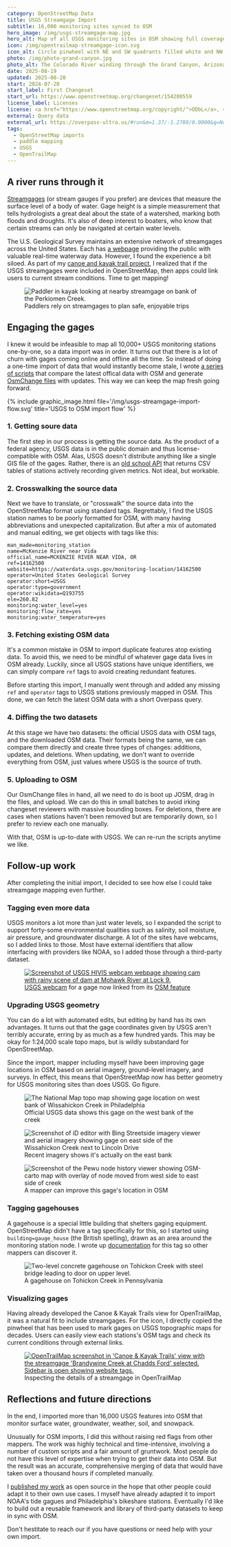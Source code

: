 ```yaml
---
category: OpenStreetMap Data
title: USGS Streamgage Import
subtitle: 16,000 monitoring sites synced to OSM
hero_image: /img/usgs-streamgage-map.jpg
hero_alt: Map of all USGS monitoring sites in OSM showing full coverage in contiguous US, Alaska, Hawaii, Puerto Rico, Virgin Islands, and Pacific territories.
icon: /img/opentrailmap-streamgage-icon.svg
icon_alt: Circle pinwheel with NE and SW quadrants filled white and NW and NW quadrants black. 
photo: /img/photo-grand-canyon.jpg
photo_alt: The Colorado River winding through the Grand Canyon, Arizona
date: 2025-08-19
updated: 2025-08-20
start: 2024-07-20
start_label: First Changeset
start_url: https://www.openstreetmap.org/changeset/154200559
license_label: Licenses
license: <a href="https://www.openstreetmap.org/copyright/">ODbL</a>, <a href="https://github.com/waysidemapping/usgs-to-osm/blob/main/LICENSE.md">ISC</a>
external: Query data
external_url: https://overpass-ultra.us/#run&m=1.37/-1.2788/0.0000&q=NoewrgLgXAVgziAdgXWBAlgWwKbmgNgAZkBuAKERABNtgAiTAQ0QH0ma6BeBpdCEAE7pEAcxZwIjDEjqo6IAA7YBUwVzoBVRH2xUABAGVJEbHD0BxXABsQI9AGNGVw2AEA3bAE9Z9AdgBmsuR4eiK4mCRAA
tags:
  - OpenStreetMap imports
  - paddle mapping
  - USGS
  - OpenTrailMap
---
```

## A river runs through it
[Streamgages](https://en.wikipedia.org/wiki/Stream_gauge) (or stream gauges if you prefer) are devices that measure the surface level of a body of water. Gage height is a simple measurement that tells hydrologists a great deal about the state of a watershed, marking both floods and droughts. It's also of deep interest to boaters, who know that certain streams can only be navigated at certain water levels.

The U.S. Geological Survey maintains an extensive network of streamgages across the United States. Each has [a webpage](https://waterdata.usgs.gov/monitoring-location/USGS-08279500/) providing the public with valuable real-time waterway data. However, I found the experience a bit siloed. As part of my [canoe and kayak trail project](/projects/water-trails/), I realized that if the USGS streamgages were included in OpenStreetMap, then apps could link users to current stream conditions. Time to get mapping!

<figure>
    <img alt="Paddler in kayak looking at nearby streamgage on bank of the Perkiomen Creek." src="/img/usgs-streamgage-paddler.jpg"/>
    <figcaption>Paddlers rely on streamgages to plan safe, enjoyable trips</figcaption>
</figure>

## Engaging the gages

I knew it would be infeasible to map all 10,000+ USGS monitoring stations one-by-one, so a data import was in order. It turns out that there is a lot of churn with gages coming online and offline all the time. So instead of doing a one-time import of data that would instantly become stale, I wrote [a series of scripts](https://github.com/waysidemapping/usgs-to-osm) that compare the latest offical data with OSM and generate [OsmChange files](https://wiki.openstreetmap.org/wiki/OsmChange) with updates. This way we can keep the map fresh going forward.

{% include graphic_image.html file='/img/usgs-streamgage-import-flow.svg' title='USGS to OSM import flow' %}

### 1. Getting soure data

The first step in our process is getting the source data. As the product of a federal agency, USGS data is in the public domain and thus license-compatible with OSM. Alas, USGS doesn't distribute anything like a single GIS file of the gages. Rather, there is an [old school API](https://nwis.waterdata.usgs.gov/nwis/current) that returns CSV tables of stations actively recording given metrics. Not ideal, but workable.

### 2. Crosswalking the source data

Next we have to translate, or "crosswalk" the source data into the OpenStreetMap format using standard tags. Regrettably, I find the USGS station names to be poorly formatted for OSM, with many having abbreviations and unexpected capitalization. But after a mix of automated and manual editing, we get objects with tags like this:

```
man_made=monitoring_station
name=McKenzie River near Vida
official_name=MCKENZIE RIVER NEAR VIDA, OR
ref=14162500
website=https://waterdata.usgs.gov/monitoring-location/14162500
operator=United States Geological Survey
operator:short=USGS
operator:type=government
operator:wikidata=Q193755
ele=260.82
monitoring:water_level=yes
monitoring:flow_rate=yes
monitoring:water_temperature=yes
```

### 3. Fetching existing OSM data

It's a common mistake in OSM to import duplicate features atop existing data. To avoid this, we need to be mindful of whatever gage data lives in OSM already. Luckily, since all USGS stations have unique identifiers, we can simply compare `ref` tags to avoid creating redundant features.

Before starting this import, I manually went through and added any missing `ref` and `operator` tags to USGS stations previously mapped in OSM. This done, we can fetch the latest OSM data with a short Overpass query.

### 4. Diffing the two datasets

At this stage we have two datasets: the official USGS data with OSM tags, and the downloaded OSM data. Their formats being the same, we can compare them directly and create three types of changes: additions, updates, and deletions. When updating, we don't want to override everything from OSM, just values where USGS is the source of truth.

### 5. Uploading to OSM

Our OsmChange files in hand, all we need to do is boot up JOSM, drag in the files, and upload. We can do this in small batches to avoid irking changeset reviewers with massive bounding boxes. For deletions, there are cases when stations haven't been removed but are temporarily down, so I prefer to review each one manually.

With that, OSM is up-to-date with USGS. We can re-run the scripts anytime we like.

## Follow-up work

After completing the initial import, I decided to see how else I could take streamgage mapping even further.

### Tagging even more data

USGS monitors a lot more than just water levels, so I expanded the script to support forty-some environmental qualities such as salinity, soil moisture, air pressure, and groundwater discharge. A lot of the sites have webcams, so I added links to those. Most have external identifiers that allow interfacing with providers like NOAA, so I added those through a third-party dataset.

<figure>
    <a href="https://apps.usgs.gov/hivis/camera/NY_MOHAWK_RIVER_AT_LOCK_9_AT_ROTTERDAM_JUNCTION_HOME_VIEW"><img alt="Screenshot of USGS HIVIS webcam webpage showing cam with rainy scene of dam at Mohawk River at Lock 9." src="/img/usgs-streamgage-webcam.jpg"/></a>
    <figcaption><a href="https://apps.usgs.gov/hivis/camera/NY_MOHAWK_RIVER_AT_LOCK_9_AT_ROTTERDAM_JUNCTION_HOME_VIEW">USGS webcam</a> for a gage now linked from its <a href="https://www.openstreetmap.org/node/12080242758">OSM feature</a></figcaption>
</figure>

### Upgrading USGS geometry

You can do a lot with automated edits, but editing by hand has its own advantages. It turns out that the gage coordinates given by USGS aren't terribly accurate, erring by as much as a few hundred yards. This may be okay for 1:24,000 scale topo maps, but is wildly substandard for OpenStreetMap.

Since the import, mapper including myself have been improving gage locations in OSM based on aerial imagery, ground-level imagery, and surveys. In effect, this means that OpenStreetMap now has better geometry for USGS monitoring sites than does USGS. Go figure.

<figure>
    <img alt="The National Map topo map showing gage location on west bank of Wissahickon Creek in Philadelphia" src="/img/usgs-streamgage-wiss-tnm.jpg"/>
    <figcaption>Official USGS data shows this gage on the west bank of the creek</figcaption>
</figure>

<figure>
    <img alt="Screenshot of iD editor with Bing Streetside imagery viewer and aerial imagery showing gage on east side of the Wissahickon Creek next to Lincoln Drive" src="/img/usgs-streamgage-wiss-id.jpg"/>
    <figcaption>Recent imagery shows it's actually on the east bank</figcaption>
</figure>

<figure>
    <img alt="Screenshot of the Pewu node history viewer showing OSM-carto map with overlay of node moved from west side to east side of creek" src="/img/usgs-streamgage-wiss-change.jpg"/>
    <figcaption>A mapper can improve this gage's location in OSM</figcaption>
</figure>

### Tagging gagehouses

A gagehouse is a special little building that shelters gaging equipment. OpenStreetMap didn't have a tag specifically for this, so I started using `building=gauge_house` (the British spelling), drawn as an area around the monitoring station node. I wrote up [documentation](https://wiki.openstreetmap.org/wiki/Tag:building%3Dgauge_house) for this tag so other mappers can discover it.

<figure>
    <img alt="Two-level concrete gagehouse on Tohickon Creek with steel bridge leading to door on upper level." src="/img/usgs-streamgage-gagehouse.jpg"/>
    <figcaption>A gagehouse on Tohickon Creek in Pennsylvania</figcaption>
</figure>

### Visualizing gages

Having already developed the Canoe & Kayak Trails view for OpenTrailMap, it was a natural fit to include streamgages. For the icon, I directly copied the pinwheel that has been used to mark gages on USGS topographic maps for decades. Users can easily view each stations's OSM tags and check its current conditions through external links.

<figure>
    <a href="https://opentrailmap.us/#map=14.86/39.87038/-75.59599"><img alt="OpenTrailMap screenshot in 'Canoe & Kayak Trails' view with the streamgage 'Brandywine Creek at Chadds Ford' selected. Sidebar is open showing website tags." src="/img/usgs-streamgage-otm-screenie.jpg"/></a>
    <figcaption>Inspecting the details of a streamgage in OpenTrailMap</figcaption>
</figure>

## Reflections and future directions

In the end, I imported more than 16,000 USGS features into OSM that monitor surface water, groundwater, weather, soil, and snowpack.

Unusually for OSM imports, I did this without raising red flags from other mappers. The work was highly technical and time-intensive, involving a number of custom scripts and a fair amount of gruntwork. Most people do not have this level of expertise when trying to get their data into OSM. But the result was an accurate, comprehensive merging of data that would have taken over a thousand hours if completed manually.

I [published my work](https://github.com/waysidemapping/usgs-to-osm) as open source in the hope that other people could adapt it to their own use cases. I myself have already adapted it to import NOAA's tide gagues and Philadelphia's bikeshare stations. Eventually I'd like to build out a reusable framework and library of third-party datasets to keep in sync with OSM.

Don't hestitate to reach our if you have questions or need help with your own import.